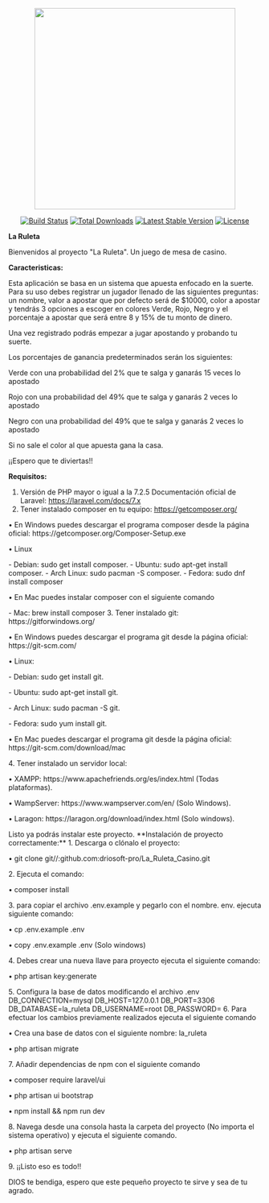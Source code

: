 <p align="center"><img src="https://res.cloudinary.com/dtfbvvkyp/image/upload/v1566331377/laravel-logolockup-cmyk-red.svg" width="400"></p>

<p align="center">
<a href="https://travis-ci.org/laravel/framework"><img src="https://travis-ci.org/laravel/framework.svg" alt="Build Status"></a>
<a href="https://packagist.org/packages/laravel/framework"><img src="https://poser.pugx.org/laravel/framework/d/total.svg" alt="Total Downloads"></a>
<a href="https://packagist.org/packages/laravel/framework"><img src="https://poser.pugx.org/laravel/framework/v/stable.svg" alt="Latest Stable Version"></a>
<a href="https://packagist.org/packages/laravel/framework"><img src="https://poser.pugx.org/laravel/framework/license.svg" alt="License"></a>
</p>

**La Ruleta**
<p>Bienvenidos al proyecto "La Ruleta". Un juego de mesa de casino. </p>

**Caracteristicas:**
<p>Esta aplicación se basa en un sistema que apuesta enfocado en la suerte. Para su uso debes registrar un jugador llenado de las siguientes preguntas: un nombre, valor a apostar que por defecto será de $10000, color a apostar y tendrás 3 opciones a escoger en colores Verde, Rojo, Negro y el porcentaje a apostar que será entre 8 y 15% de tu monto de dinero.</p>
<p>Una vez registrado podrás empezar a jugar apostando y probando tu suerte. </p>
<p>Los porcentajes de ganancia predeterminados serán los siguientes: </p>
<p>Verde con una probabilidad del 2% que te salga y ganarás 15 veces lo apostado </p>
<p>Rojo con una probabilidad del 49% que te salga y ganarás 2 veces lo apostado </p>
<p>Negro con una probabilidad del 49% que te salga y ganarás 2 veces lo apostado </p>
<p>Si no sale el color al que apuesta gana la casa.</p>
<p>¡¡Espero que te diviertas!!</p>
 
**Requisitos:**
1. Versión de PHP mayor o igual a la 7.2.5 
Documentación oficial de Laravel: https://laravel.com/docs/7.x 
2. Tener instalado composer en tu equipo: https://getcomposer.org/ 
<p>• En Windows puedes descargar el programa composer desde la página oficial: https://getcomposer.org/Composer-Setup.exe</p>
<p>• Linux</p>
- Debian: sudo get install composer.
- Ubuntu: sudo apt-get install composer.
- Arch Linux: sudo pacman -S composer.
- Fedora: sudo dnf install composer
<p>• En Mac puedes instalar composer con el siguiente comando</p>
- Mac: brew install composer
3. Tener instalado git: https://gitforwindows.org/ 
<p>• En Windows puedes descargar el programa git desde la página oficial: https://git-scm.com/</p>
<p>• Linux:</p>
<p>- Debian: sudo get install git.</p>
<p>- Ubuntu: sudo apt-get install git.</p> 
<p>- Arch Linux: sudo pacman -S git.</p>
<p>- Fedora: sudo yum install git.</p>
<p>• En Mac puedes descargar el programa git desde la página oficial: https://git-scm.com/download/mac</p>
4. Tener instalado un servidor local: 
<p>• XAMPP: https://www.apachefriends.org/es/index.html (Todas plataformas).</p>
<p>• WampServer: https://www.wampserver.com/en/ (Solo Windows).</p>
<p>• Laragon: https://laragon.org/download/index.html (Solo windows).</p>
Listo ya podrás instalar este proyecto. 
**Instalación de proyecto correctamente:**
1. Descarga o clónalo el proyecto: 
<p>• git clone git//:github.com:driosoft-pro/La_Ruleta_Casino.git</p>
2. Ejecuta el comando: 
<p>• composer install</p>
3. para copiar el archivo .env.example y pegarlo con el nombre. env. ejecuta siguiente comando: 
<p>• cp .env.example .env</p>
<p>• copy .env.example .env (Solo windows)</p>
4. Debes crear una nueva llave para proyecto ejecuta el siguiente comando: 
<p>• php artisan key:generate</p>
5. Configura la base de datos modificando el archivo .env 
DB_CONNECTION=mysql
DB_HOST=127.0.0.1
DB_PORT=3306
DB_DATABASE=la_ruleta
DB_USERNAME=root
DB_PASSWORD=
6. Para efectuar los cambios previamente realizados ejecuta el siguiente comando 
<p>• Crea una base de datos con el siguiente nombre: la_ruleta</p>
<p>• php artisan migrate</p>
7. Añadir dependencias de npm con el siguiente comando 
<p>• composer require laravel/ui</p>
<p>• php artisan ui bootstrap</p>
<p>• npm install && npm run dev</p>
8. Navega desde una consola hasta la carpeta del proyecto (No importa el sistema operativo) y ejecuta el siguiente comando. 
<p>• php artisan serve</p> 
9. ¡¡Listo eso es todo!! 
<p>DIOS te bendiga, espero que este pequeño proyecto te sirve y sea de tu agrado.</p>

